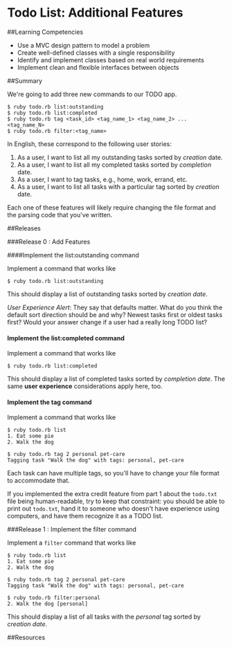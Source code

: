 # Todo List: Additional Features 
 
##Learning Competencies 

* Use a MVC design pattern to model a problem
* Create well-defined classes with a single responsibility
* Identify and implement classes based on real world requirements
* Implement clean and flexible interfaces between objects

##Summary 

 We're going to add three new commands to our TODO app.

```text
$ ruby todo.rb list:outstanding
$ ruby todo.rb list:completed
$ ruby todo.rb tag <task_id> <tag_name_1> <tag_name_2> ... <tag_name_N>
$ ruby todo.rb filter:<tag_name>
```

In English, these correspond to the following user stories:

1. As a user, I want to list all my outstanding tasks sorted by *creation* date.
2. As a user, I want to list all my completed tasks sorted by *completion* date.
3. As a user, I want to tag tasks, e.g., home, work, errand, etc.
4. As a user, I want to list all tasks with a particular tag sorted by *creation* date.

Each one of these features will likely require changing the file format and the parsing code that you've written.

##Releases

###Release 0 : Add Features

####Implement the list:outstanding command

Implement a command that works like

```text
$ ruby todo.rb list:outstanding
```

This should display a list of outstanding tasks sorted by *creation date*.

*User Experience Alert*: They say that defaults matter.  What do you think the default sort direction should be and why?  Newest tasks first or oldest tasks first?  Would your answer change if a user had a really long TODO list?

#### Implement the list:completed command

Implement a command that works like

```text
$ ruby todo.rb list:completed
```

This should display a list of completed tasks sorted by *completion date*.  The same **user experience** considerations apply here, too.

#### Implement the tag command

Implement a command that works like

```text
$ ruby todo.rb list
1. Eat some pie
2. Walk the dog

$ ruby todo.rb tag 2 personal pet-care
Tagging task "Walk the dog" with tags: personal, pet-care
```

Each task can have multiple tags, so you'll have to change your file format to accommodate that.  

If you implemented the extra credit feature from part 1 about the `todo.txt` file being human-readable, try to keep that constraint: you should be able to print out `todo.txt`, hand it to someone who doesn't have experience using computers, and have them recognize it as a TODO list.

###Release 1 : Implement the filter command

Implement a `filter` command that works like

```text
$ ruby todo.rb list
1. Eat some pie
2. Walk the dog

$ ruby todo.rb tag 2 personal pet-care
Tagging task "Walk the dog" with tags: personal, pet-care

$ ruby todo.rb filter:personal
2. Walk the dog [personal]
```

This should display a list of all tasks with the *personal* tag sorted by *creation date*.


<!-- ##Optimize Your Learning  -->

##Resources

